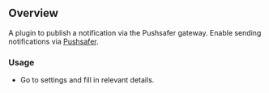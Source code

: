 ## Overview

A plugin to publish a notification via the Pushsafer gateway. Enable sending notifications via <a target="_blank" href="https://www.pushsafer.com/">Pushsafer</a>.

### Usage

- Go to settings and fill in relevant details.

